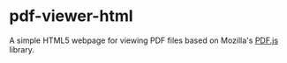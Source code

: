 # pdf-viewer-html

A simple HTML5 webpage for viewing PDF files based on Mozilla's [PDF.js](https://github.com/mozilla/pdf.js) library.
